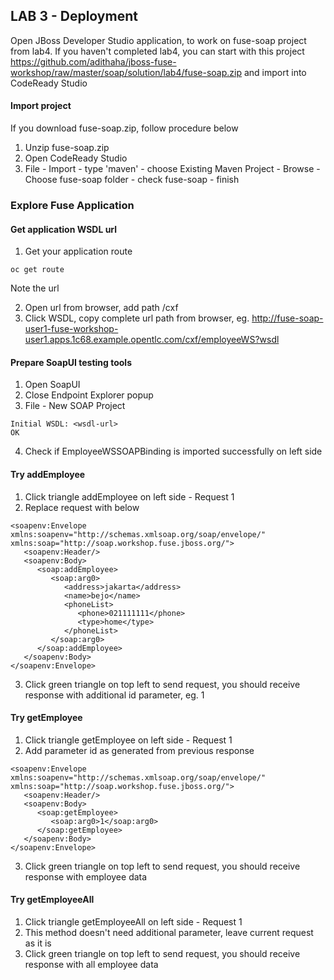 
## LAB 3 - Deployment

Open JBoss Developer Studio application,  to work on fuse-soap project from lab4. If you haven't completed lab4, you can start with this project https://github.com/adithaha/jboss-fuse-workshop/raw/master/soap/solution/lab4/fuse-soap.zip and import into CodeReady Studio

#### Import project
If you download fuse-soap.zip, follow procedure below
1. Unzip fuse-soap.zip
2. Open CodeReady Studio
3. File - Import - type 'maven' - choose Existing Maven Project - Browse - Choose fuse-soap folder - check fuse-soap - finish

### Explore Fuse Application
#### Get application WSDL url
1. Get your application route
```
oc get route
```
Note the url  

2. Open url from browser, add path /cxf
3. Click WSDL, copy complete url path from browser, eg. http://fuse-soap-user1-fuse-workshop-user1.apps.1c68.example.opentlc.com/cxf/employeeWS?wsdl

#### Prepare SoapUI testing tools
1. Open SoapUI
2. Close Endpoint Explorer popup
3. File - New SOAP Project
```
Initial WSDL: <wsdl-url>
OK
```
4. Check if EmployeeWSSOAPBinding is imported successfully on left side

#### Try addEmployee
1. Click triangle addEmployee on left side - Request 1
2. Replace request with below
```
<soapenv:Envelope xmlns:soapenv="http://schemas.xmlsoap.org/soap/envelope/" xmlns:soap="http://soap.workshop.fuse.jboss.org/">
   <soapenv:Header/>
   <soapenv:Body>
      <soap:addEmployee>
         <soap:arg0>
            <address>jakarta</address>
            <name>bejo</name>
            <phoneList>
               <phone>021111111</phone>
               <type>home</type>
            </phoneList>
         </soap:arg0>
      </soap:addEmployee>
   </soapenv:Body>
</soapenv:Envelope>
```
3. Click green triangle on top left to send request, you should receive response with additional id parameter, eg. 1

#### Try getEmployee
1. Click triangle getEmployee on left side - Request 1
2. Add parameter id as generated from previous response
```
<soapenv:Envelope xmlns:soapenv="http://schemas.xmlsoap.org/soap/envelope/" xmlns:soap="http://soap.workshop.fuse.jboss.org/">
   <soapenv:Header/>
   <soapenv:Body>
      <soap:getEmployee>
         <soap:arg0>1</soap:arg0>
      </soap:getEmployee>
   </soapenv:Body>
</soapenv:Envelope>
```
3. Click green triangle on top left to send request, you should receive response with employee <id> data

#### Try getEmployeeAll
1. Click triangle getEmployeeAll on left side - Request 1
2. This method doesn't need additional parameter, leave current request as it is
3. Click green triangle on top left to send request, you should receive response with all employee data
